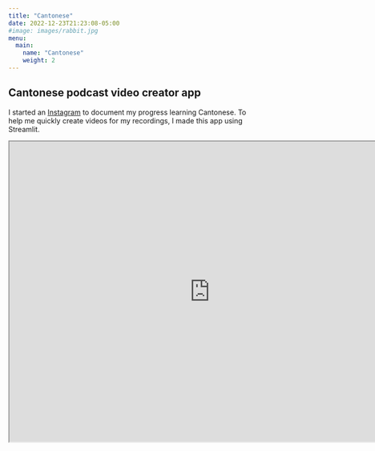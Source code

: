 ```yaml
---
title: "Cantonese"
date: 2022-12-23T21:23:08-05:00
#image: images/rabbit.jpg
menu:
  main:
    name: "Cantonese"
    weight: 2
---
```


## Cantonese podcast video creator app

I started an [Instagram](https://www.instagram.com/meglearnscanto/) to document my progress learning Cantonese. To help me quickly create videos for my recordings, I made this app using Streamlit.

<iframe width="800" height="600" src="https://mrisdal-canto-podcast-creator-create-podcast-oselu7.streamlit.app/?embedded=true"></iframe>